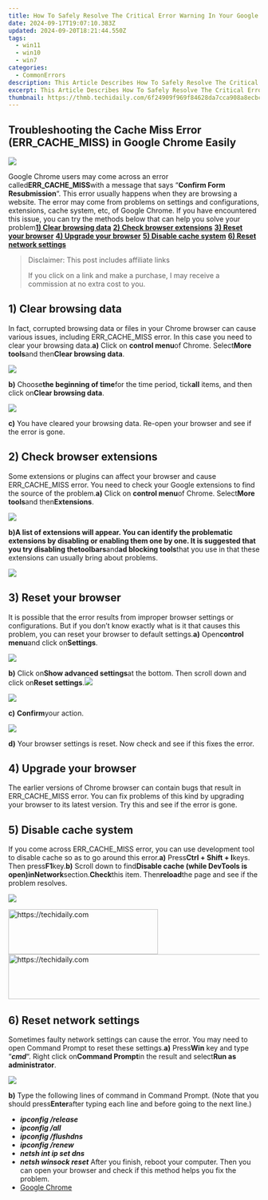```yaml
---
title: How To Safely Resolve The Critical Error Warning In Your Google Chrome Browser
date: 2024-09-17T19:07:10.383Z
updated: 2024-09-20T18:21:44.550Z
tags:
  - win11
  - win10
  - win7
categories:
  - CommonErrors
description: This Article Describes How To Safely Resolve The Critical Error Warning In Your Google Chrome Browser
excerpt: This Article Describes How To Safely Resolve The Critical Error Warning In Your Google Chrome Browser
thumbnail: https://thmb.techidaily.com/6f24909f969f84628da7cca908a8ecbcf1f1310799ac0e990b393370971b6be4.jpg
---
```


## Troubleshooting the Cache Miss Error (ERR_CACHE_MISS) in Google Chrome Easily

![](https://images.drivereasy.com/wp-content/uploads/2017/06/img_59530b0386ef4.png)

Google Chrome users may come across an error called**ERR\_CACHE\_MISS**with a message that says “**Confirm Form Resubmission**“. This error usually happens when they are browsing a website. The error may come from problems on settings and configurations, extensions, cache system, etc, of Google Chrome. If you have encountered this issue, you can try the methods below that can help you solve your problem[**1) Clear browsing data**](https://tools.techidaily.com/drivereasy/download/) [**2) Check browser extensions**](https://tools.techidaily.com/drivereasy/download/) [**3) Reset your browser**](https://tools.techidaily.com/drivereasy/download/) [**4) Upgrade your browser**](https://tools.techidaily.com/drivereasy/download/) [**5) Disable cache system**](https://tools.techidaily.com/drivereasy/download/) **[6) Reset network settings](https://tools.techidaily.com/drivereasy/download/)**

>  Disclaimer: This post includes affiliate links
>
>  If you click on a link and make a purchase, I may receive a commission at no extra cost to you.
>

## 1) Clear browsing data

In fact, corrupted browsing data or files in your Chrome browser can cause various issues, including ERR\_CACHE\_MISS error. In this case you need to clear your browsing data.**a)** Click on **control menu**of Chrome. Select**More tools**and then**Clear browsing data**.

![](https://images.drivereasy.com/wp-content/uploads/2017/06/img_5953117b1933e.png)

**b)** Choose**the beginning of time**for the time period, tick**all** items, and then click on**Clear browsing data**.

![](https://images.drivereasy.com/wp-content/uploads/2017/06/img_59531266ef7b7.png)

**c)** You have cleared your browsing data. Re-open your browser and see if the error is gone.

## 2) Check browser extensions

Some extensions or plugins can affect your browser and cause ERR\_CACHE\_MISS error. You need to check your Google extensions to find the source of the problem.**a)** Click on **control menu**of Chrome. Select**More tools**and then**Extensions**.

![](https://images.drivereasy.com/wp-content/uploads/2017/06/img_595314ac68037.png)

**b)**A list of extensions will appear. You can identify the problematic extensions by disabling or enabling them one by one. It is suggested that you try disabling the**toolbars**and**ad blocking tools**that you use in that these extensions can usually bring about problems.

![](https://images.drivereasy.com/wp-content/uploads/2017/06/img_5953153dd28e4.jpg)

## 3) Reset your browser

It is possible that the error results from improper browser settings or configurations. But if you don’t know exactly what is it that causes this problem, you can reset your browser to default settings.**a)** Open**control menu**and click on**Settings**.

![](https://images.drivereasy.com/wp-content/uploads/2017/06/img_5953191b68915.png)

**b)** Click on**Show advanced settings**at the bottom. Then scroll down and click on**Reset settings**.![](https://images.drivereasy.com/wp-content/uploads/2017/06/img_595319b975441.png)

![](https://images.drivereasy.com/wp-content/uploads/2017/06/img_595319ded082c.png)

**c)** **Confirm**your action.

![](https://images.drivereasy.com/wp-content/uploads/2017/06/img_59531aa767f68.png)

**d)** Your browser settings is reset. Now check and see if this fixes the error.

## 4) Upgrade your browser

The earlier versions of Chrome browser can contain bugs that result in ERR\_CACHE\_MISS error. You can fix problems of this kind by upgrading your browser to its latest version. Try this and see if the error is gone.

## 5) Disable cache system

If you come across ERR\_CACHE\_MISS error, you can use development tool to disable cache so as to go around this error.**a)** Press**Ctrl + Shift + I**keys. Then press**F1**key.**b)** Scroll down to find**Disable cache (while DevTools is open)**in**Network**section.**Check**this item. Then**reload**the page and see if the problem resolves.

![](https://images.drivereasy.com/wp-content/uploads/2017/06/img_5953204cab895.png)

<!-- affiliate ads begin -->
<a href="https://homestyler.sjv.io/c/5597632/1943648/22993" target="_top" id="1943648">
  <img src="//a.impactradius-go.com/display-ad/22993-1943648" border="0" alt="https://techidaily.com" width="300" height="90"/>
</a>
<img height="0" width="0" src="https://homestyler.sjv.io/i/5597632/1943648/22993" style="position:absolute;visibility:hidden;" border="0" />
<!-- affiliate ads end -->

<!-- affiliate ads begin -->
<a href="https://appsumo.8odi.net/c/5597632/2144289/7443" target="_top" id="2144289">
  <img src="//a.impactradius-go.com/display-ad/7443-2144289" border="0" alt="https://techidaily.com" width="728" height="90"/>
</a>
<img height="0" width="0" src="https://appsumo.8odi.net/i/5597632/2144289/7443" style="position:absolute;visibility:hidden;" border="0" />
<!-- affiliate ads end -->

## 6) Reset network settings

Sometimes faulty network settings can cause the error. You may need to open Command Prompt to reset these settings.**a)** Press**Win** key and type “_**cmd**_“. Right click on**Command Prompt**in the result and select**Run as administrator**.

![](https://images.drivereasy.com/wp-content/uploads/2017/06/img_5953219b07a39.png)

**b)** Type the following lines of command in Command Prompt. (Note that you should press**Enter**after typing each line and before going to the next line.)

* _**ipconfig /release**_
* _**ipconfig /all**_
* _**ipconfig /flushdns**_
* _**ipconfig /renew**_
* _**netsh int ip set dns**_
* _**netsh winsock reset**_
After you finish, reboot your computer. Then you can open your browser and check if this method helps you fix the problem.
* [Google Chrome](https://tools.techidaily.com/drivereasy/download/)

<ins class="adsbygoogle"
     style="display:block"
     data-ad-format="autorelaxed"
     data-ad-client="ca-pub-7571918770474297"
     data-ad-slot="1223367746"></ins>

<ins class="adsbygoogle"
     style="display:block"
     data-ad-client="ca-pub-7571918770474297"
     data-ad-slot="8358498916"
     data-ad-format="auto"
     data-full-width-responsive="true"></ins>



